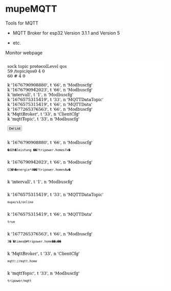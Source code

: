 # mupeMQTT

Tools for MQTT 

- MQTT Broker for esp32 Version 3.1.1 and Version 5 

- etc.

Monitor webpage

![bild](doc/webComp.png)